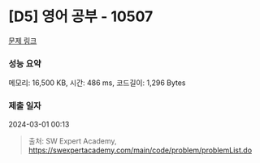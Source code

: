 # [D5] 영어 공부 - 10507 

[문제 링크](https://swexpertacademy.com/main/code/problem/problemDetail.do?contestProbId=AXNQOb3avD0DFAXS) 

### 성능 요약

메모리: 16,500 KB, 시간: 486 ms, 코드길이: 1,296 Bytes

### 제출 일자

2024-03-01 00:13



> 출처: SW Expert Academy, https://swexpertacademy.com/main/code/problem/problemList.do